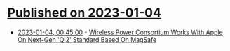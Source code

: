 # [Published on 2023-01-04](index.md)

* [2023-01-04, 00:45:00](https://hardware.slashdot.org/story/23/01/03/2213240/wireless-power-consortium-works-with-apple-on-next-gen-qi2-standard-based-on-magsafe?utm_source=rss1.0mainlinkanon&utm_medium=feed) - [Wireless Power Consortium Works With Apple On Next-Gen 'Qi2' Standard Based On MagSafe](https://hardware.slashdot.org/story/23/01/03/2213240/wireless-power-consortium-works-with-apple-on-next-gen-qi2-standard-based-on-magsafe?utm_source=rss1.0mainlinkanon&utm_medium=feed)
